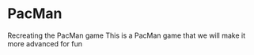 # PacMan
Recreating the PacMan game
This is a PacMan game that we will make it more advanced for fun
